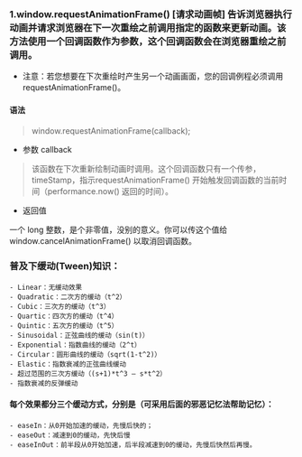 ### 1.window.requestAnimationFrame() [请求动画帧] 告诉浏览器执行动画并请求浏览器在下一次重绘之前调用指定的函数来更新动画。该方法使用一个回调函数作为参数，这个回调函数会在浏览器重绘之前调用。
  - 注意：若您想要在下次重绘时产生另一个动画画面，您的回调例程必须调用 requestAnimationFrame()。
  #### 语法
  > window.requestAnimationFrame(callback);

  - 参数 callback

  > 该函数在下次重新绘制动画时调用。这个回调函数只有一个传参，timeStamp，指示requestAnimationFrame()  开始触发回调函数的当前时间（performance.now() 返回的时间）。

  - 返回值

  一个 long 整数，是个非零值，没别的意义。你可以传这个值给 window.cancelAnimationFrame() 以取消回调函数。


### 普及下缓动(Tween)知识：

    - Linear：无缓动效果
    - Quadratic：二次方的缓动（t^2）
    - Cubic：三次方的缓动（t^3）
    - Quartic：四次方的缓动（t^4）
    - Quintic：五次方的缓动（t^5）
    - Sinusoidal：正弦曲线的缓动（sin(t)）
    - Exponential：指数曲线的缓动（2^t）
    - Circular：圆形曲线的缓动（sqrt(1-t^2)）
    - Elastic：指数衰减的正弦曲线缓动
    - 超过范围的三次方缓动（(s+1)*t^3 – s*t^2）
    - 指数衰减的反弹缓动

#### 每个效果都分三个缓动方式，分别是（可采用后面的邪恶记忆法帮助记忆）：

    - easeIn：从0开始加速的缓动，先慢后快的；
    - easeOut：减速到0的缓动，先快后慢
    - easeInOut：前半段从0开始加速，后半段减速到0的缓动，先慢后快然后再慢。